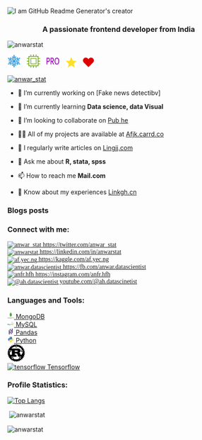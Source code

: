 
<!--
- 🔭 I’m currently working on ...
- 🌱 I’m currently learning ...
- 👯 I’m looking to collaborate on ...
- 🤔 I’m looking for help with ...
- 💬 Ask me about ...
- 📫 How to reach me: ...
- 😄 Pronouns: ...
- ⚡ Fun fact: ...
-->

![I am GitHub Readme Generator's creator](https://arturssmirnovs.github.io/github-profile-readme-generator/images/banner.png)


<h3 align="center">A passionate frontend developer from India</h3>

<p align="left"> <img src="https://komarev.com/ghpvc/?username=anwarstat&label=Profile%20views&color=0e75b6&style=flat" alt="anwarstat" /> </p>


<a href='https://archiveprogram.github.com/'><img src='https://raw.githubusercontent.com/acervenky/animated-github-badges/master/assets/acbadge.gif' width='30' height='30'></a> <a href='https://docs.github.com/en/developers'><img src='https://raw.githubusercontent.com/acervenky/animated-github-badges/master/assets/devbadge.gif' width='30' height='30'></a> <a href='https://github.com/pricing'><img src='https://raw.githubusercontent.com/acervenky/animated-github-badges/master/assets/pro.gif' width='30' height='30'></a> <a href='https://stars.github.com/'><img src='https://raw.githubusercontent.com/acervenky/animated-github-badges/master/assets/starbadge.gif' width='25' height='25'></a> <a href='https://docs.github.com/en/github/supporting-the-open-source-community-with-github-sponsors'><img src='https://raw.githubusercontent.com/acervenky/animated-github-badges/master/assets/sponsorbadge.gif' width='25' height='25'></a> 

<p align="left"> <a href="https://twitter.com/anwar_stat" target="blank"><img src="https://img.shields.io/twitter/follow/anwar_stat?logo=twitter&style=for-the-badge" alt="anwar_stat" /></a> </p>



- 🔭 I’m currently working on [Fake news detectibv]

- 🌱 I’m currently learning **Data science, data Visual**

- 👯 I’m looking to collaborate on [Pub he](Http://link.co)

- 👨‍💻 All of my projects are available at [Afjk.carrd.co](Afjk.carrd.co)

- 📝 I regularly write articles on [Lingjj.com](Lingjj.com)

- 💬 Ask me about **R, stata, spss**

- 📫 How to reach me **Mail.com**

- 📄 Know about my experiences [Linkgh.cn](Linkgh.cn)


### Blogs posts
<!-- BLOG-POST-LIST:START -->
<!-- BLOG-POST-LIST:END -->

<h3 align="left">Connect with me:</h3>
<p style="text-align: left; font-family: verdana; color :red; ">
<a href="https://twitter.com/anwar_stat" target="blank"><img align="center" src="https://raw.githubusercontent.com/rahuldkjain/github-profile-readme-generator/master/src/images/icons/Social/twitter.svg" alt="anwar_stat" height="20" width="20" /> https://twitter.com/anwar_stat </a> <br>
<a href="https://linkedin.com/in/anwarstat" target="blank"><img align="center" src="https://raw.githubusercontent.com/rahuldkjain/github-profile-readme-generator/master/src/images/icons/Social/linked-in-alt.svg" alt="anwarstat" height="15" width="15" /> https://linkedin.com/in/anwarstat </a> <br>
<a href="https://kaggle.com/af.yec.ng" target="blank"><img align="center" src="https://raw.githubusercontent.com/rahuldkjain/github-profile-readme-generator/master/src/images/icons/Social/kaggle.svg" alt="af.yec.ng" height="15" width="15" /> https://kaggle.com/af.yec.ng </a> <br>
<a href="https://fb.com/anwar.datascientist" target="blank"><img align="center" src="https://raw.githubusercontent.com/rahuldkjain/github-profile-readme-generator/master/src/images/icons/Social/facebook.svg" alt="anwar.datascientist" height="15" width="15" /> https://fb.com/anwar.datascientist </a> <br>
<a href="https://instagram.com/anfr.hfh" target="blank"><img align="center" src="https://raw.githubusercontent.com/rahuldkjain/github-profile-readme-generator/master/src/images/icons/Social/instagram.svg" alt="anfr.hfh" height="15" width="15" /> https://instagram.com/anfr.hfh </a> <br>
<a href="https://www.youtube.com/c/@ah.datascientist" target="blank"><img align="center" src="https://raw.githubusercontent.com/rahuldkjain/github-profile-readme-generator/master/src/images/icons/Social/youtube.svg" alt="@ah.datascientist" height="30" width="30" /> youtube.com/@ah.datascinetist </a>
</p>

<h3 align="left">Languages and Tools:</h3>
<p align="left"> <a href="https://www.mongodb.com/" target="_blank" rel="noreferrer"> <img src="https://raw.githubusercontent.com/devicons/devicon/master/icons/mongodb/mongodb-original-wordmark.svg" alt="mongodb" width="15" height="15"/> MongoDB </a> <br> <a href="https://www.mysql.com/" target="_blank" rel="noreferrer"> <img src="https://raw.githubusercontent.com/devicons/devicon/master/icons/mysql/mysql-original-wordmark.svg" alt="mysql" width="15" height="15"/> MySQL </a> <br>  <a href="https://pandas.pydata.org/" target="_blank" rel="noreferrer"> <img src="https://raw.githubusercontent.com/devicons/devicon/2ae2a900d2f041da66e950e4d48052658d850630/icons/pandas/pandas-original.svg" alt="pandas" width="15" height="15"/> Pandas </a> <br> <a href="https://www.python.org" target="_blank" rel="noreferrer"> <img src="https://raw.githubusercontent.com/devicons/devicon/master/icons/python/python-original.svg" alt="python" width="15" height="15"/> Python </a> <br> <a href="https://www.rust-lang.org" target="_blank" rel="noreferrer"> <img src="https://raw.githubusercontent.com/devicons/devicon/master/icons/rust/rust-plain.svg" alt="rust" width="40" height="40"/> </a> <br> <a href="https://www.tensorflow.org" target="_blank" rel="noreferrer"> <img src="https://www.vectorlogo.zone/logos/tensorflow/tensorflow-icon.svg" alt="tensorflow" width="15" height="15" />  Tensorflow </a> </p>


 
<h3> Profile Statistics: </h3>




[![Top Langs](https://github-readme-stats.vercel.app/api/top-langs/?username=Anwarstat)](https://github.com/anuraghazra/github-readme-stats)





<p>&nbsp;<img align="center" src="https://github-readme-stats.vercel.app/api?username=anwarstat&show_icons=true&locale=en" alt="anwarstat" /></p>






<p><img align="center" src="https://github-readme-streak-stats.herokuapp.com/?user=anwarstat&" alt="anwarstat" /></p>








